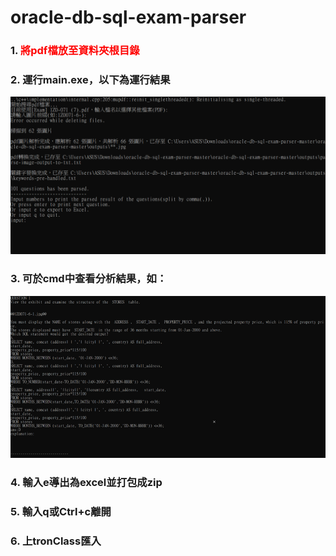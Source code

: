 # oracle-db-sql-exam-parser

### 1. <span style="color:red">將pdf檔放至資料夾根目錄</span>

### 2. 運行main.exe，以下為運行結果

![Alt text](image.png)

### 3. 可於cmd中查看分析結果，如：

![Alt text](image-1.png)

### 4. 輸入e導出為excel並打包成zip
### 5. 輸入q或Ctrl+c離開
### 6. 上tronClass匯入